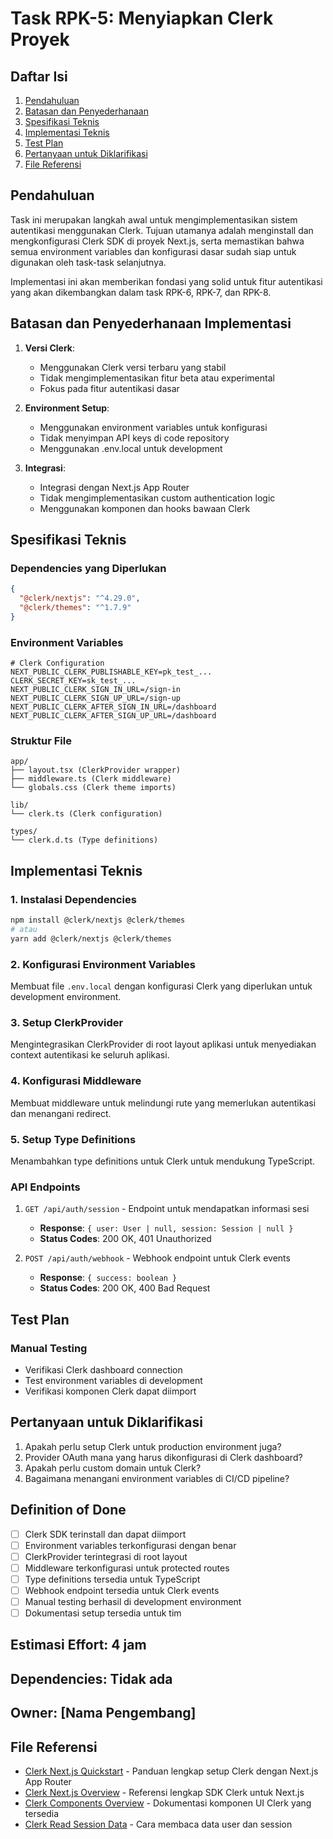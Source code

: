 # Task RPK-5: Menyiapkan Clerk Proyek

## Daftar Isi

1. [Pendahuluan](mdc:#pendahuluan)
2. [Batasan dan Penyederhanaan](mdc:#batasan-dan-penyederhanaan)
3. [Spesifikasi Teknis](mdc:#spesifikasi-teknis)
4. [Implementasi Teknis](mdc:#implementasi-teknis)
5. [Test Plan](mdc:#test-plan)
6. [Pertanyaan untuk Diklarifikasi](mdc:#pertanyaan-untuk-diklarifikasi)
7. [File Referensi](mdc:#file-referensi)

## Pendahuluan

Task ini merupakan langkah awal untuk mengimplementasikan sistem autentikasi menggunakan Clerk. Tujuan utamanya adalah menginstall dan mengkonfigurasi Clerk SDK di proyek Next.js, serta memastikan bahwa semua environment variables dan konfigurasi dasar sudah siap untuk digunakan oleh task-task selanjutnya.

Implementasi ini akan memberikan fondasi yang solid untuk fitur autentikasi yang akan dikembangkan dalam task RPK-6, RPK-7, dan RPK-8.

## Batasan dan Penyederhanaan Implementasi

1. **Versi Clerk**:
   - Menggunakan Clerk versi terbaru yang stabil
   - Tidak mengimplementasikan fitur beta atau experimental
   - Fokus pada fitur autentikasi dasar

2. **Environment Setup**:
   - Menggunakan environment variables untuk konfigurasi
   - Tidak menyimpan API keys di code repository
   - Menggunakan .env.local untuk development

3. **Integrasi**:
   - Integrasi dengan Next.js App Router
   - Tidak mengimplementasikan custom authentication logic
   - Menggunakan komponen dan hooks bawaan Clerk

## Spesifikasi Teknis

### Dependencies yang Diperlukan

```json
{
  "@clerk/nextjs": "^4.29.0",
  "@clerk/themes": "^1.7.9"
}
```

### Environment Variables

```env
# Clerk Configuration
NEXT_PUBLIC_CLERK_PUBLISHABLE_KEY=pk_test_...
CLERK_SECRET_KEY=sk_test_...
NEXT_PUBLIC_CLERK_SIGN_IN_URL=/sign-in
NEXT_PUBLIC_CLERK_SIGN_UP_URL=/sign-up
NEXT_PUBLIC_CLERK_AFTER_SIGN_IN_URL=/dashboard
NEXT_PUBLIC_CLERK_AFTER_SIGN_UP_URL=/dashboard
```

### Struktur File

```
app/
├── layout.tsx (ClerkProvider wrapper)
├── middleware.ts (Clerk middleware)
└── globals.css (Clerk theme imports)

lib/
└── clerk.ts (Clerk configuration)

types/
└── clerk.d.ts (Type definitions)
```

## Implementasi Teknis

### 1. Instalasi Dependencies

```bash
npm install @clerk/nextjs @clerk/themes
# atau
yarn add @clerk/nextjs @clerk/themes
```

### 2. Konfigurasi Environment Variables

Membuat file `.env.local` dengan konfigurasi Clerk yang diperlukan untuk development environment.

### 3. Setup ClerkProvider

Mengintegrasikan ClerkProvider di root layout aplikasi untuk menyediakan context autentikasi ke seluruh aplikasi.

### 4. Konfigurasi Middleware

Membuat middleware untuk melindungi rute yang memerlukan autentikasi dan menangani redirect.

### 5. Setup Type Definitions

Menambahkan type definitions untuk Clerk untuk mendukung TypeScript.

### API Endpoints

1. `GET /api/auth/session` - Endpoint untuk mendapatkan informasi sesi
   - **Response**: `{ user: User | null, session: Session | null }`
   - **Status Codes**: 200 OK, 401 Unauthorized

2. `POST /api/auth/webhook` - Webhook endpoint untuk Clerk events
   - **Response**: `{ success: boolean }`
   - **Status Codes**: 200 OK, 400 Bad Request

## Test Plan

### Manual Testing

- Verifikasi Clerk dashboard connection
- Test environment variables di development
- Verifikasi komponen Clerk dapat diimport

## Pertanyaan untuk Diklarifikasi

1. Apakah perlu setup Clerk untuk production environment juga?
2. Provider OAuth mana yang harus dikonfigurasi di Clerk dashboard?
3. Apakah perlu custom domain untuk Clerk?
4. Bagaimana menangani environment variables di CI/CD pipeline?

## Definition of Done

- [ ] Clerk SDK terinstall dan dapat diimport
- [ ] Environment variables terkonfigurasi dengan benar
- [ ] ClerkProvider terintegrasi di root layout
- [ ] Middleware terkonfigurasi untuk protected routes
- [ ] Type definitions tersedia untuk TypeScript
- [ ] Webhook endpoint tersedia untuk Clerk events
- [ ] Manual testing berhasil di development environment
- [ ] Dokumentasi setup tersedia untuk tim

## Estimasi Effort: 4 jam

## Dependencies: Tidak ada

## Owner: [Nama Pengembang]

## File Referensi

- [Clerk Next.js Quickstart](https://clerk.com/docs/quickstarts/nextjs) - Panduan lengkap setup Clerk dengan Next.js App Router
- [Clerk Next.js Overview](https://clerk.com/docs/references/nextjs/overview) - Referensi lengkap SDK Clerk untuk Next.js
- [Clerk Components Overview](https://clerk.com/docs/components/overview) - Dokumentasi komponen UI Clerk yang tersedia
- [Clerk Read Session Data](https://clerk.com/docs/references/nextjs/read-session-data) - Cara membaca data user dan session
